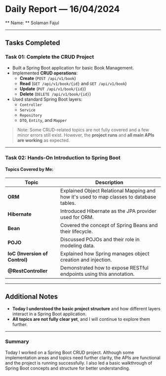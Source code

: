 # Daily Report — 16/04/2024

** Name: ** Solaman Fajul

---

## Tasks Completed

### Task 01: Complete the CRUD Project

- Built a Spring Boot application for basic Book Management.
- Implemented **CRUD operations**:
  - **Create** (`POST /api/v1/book`)
  - **Read** (`GET /api/v1/book/{id}` and `GET /api/v1/book`)
  - **Update** (`PUT /api/v1/book/{id}`)
  - **Delete** (`DELETE /api/v1/book/{id}`)
- Used standard Spring Boot layers:
  - `Controller`
  - `Service`
  - `Repository`
  - `DTO`, `Entity`, and `Mapper`

> Note: Some CRUD-related topics are not fully covered and a few minor errors still exist. However, the **project runs** and **all main APIs are working** as expected.

---

### Task 02: Hands-On Introduction to Spring Boot

####  Topics Covered by Me:

| Topic              | Description |
|--------------------|-------------|
| **ORM**            | Explained Object Relational Mapping and how it's used to map classes to database tables. |
| **Hibernate**      | Introduced Hibernate as the JPA provider used for ORM. |
| **Bean**           | Covered the concept of Spring Beans and their lifecycle. |
| **POJO**           | Discussed POJOs and their role in modeling data. |
| **IoC (Inversion of Control)** | Explained how Spring manages object creation and injection. |
| **@RestController** | Demonstrated how to expose RESTful endpoints using this annotation. |

---

##  Additional Notes

-  **Today I understood the basic project structure** and how different layers interact in a Spring Boot application.
-  **All topics are not fully clear yet**, and I will continue to explore them further.

---

###  Summary

Today I worked on a Spring Boot CRUD project. Although some implementation areas and topics need further clarity, the APIs are functional and the project is running successfully. I also led a basic walkthrough of Spring Boot concepts and structure for better understanding.
